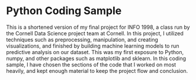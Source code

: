 # Python Coding Sample 

This is a shortened version of my final project for INFO 1998, a class run by the Cornell Data Science project team at Cornell. In this project, I utilized techniques such as preprocessing, manipulation, and creating visualizations, and finished by building machine learning models to run predictive analysis on our dataset. This was my first exposure to Python, numpy, and other packages such as matplotlib and sklearn. In this coding sample, I have chosen the sections of the code that I worked on most heavily, and kept enough material to keep the project flow and conclusion. 
